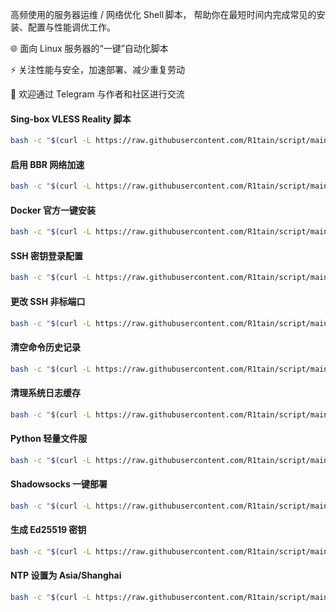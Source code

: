高频使用的服务器运维 / 网络优化 Shell 脚本，
帮助你在最短时间内完成常见的安装、配置与性能调优工作。

🌐 面向 Linux 服务器的“一键”自动化脚本

⚡ 关注性能与安全，加速部署、减少重复劳动

💬 欢迎通过 Telegram 与作者和社区进行交流


#### Sing-box VLESS Reality 脚本
```bash
bash -c "$(curl -L https://raw.githubusercontent.com/R1tain/script/main/reality.sh)"
```

#### 启用 BBR 网络加速
```bash
bash -c "$(curl -L https://raw.githubusercontent.com/R1tain/script/main/bbr.sh)"
```

#### Docker 官方一键安装
```bash
bash -c "$(curl -L https://raw.githubusercontent.com/R1tain/script/main/official-docker-install.sh)"
```

#### SSH 密钥登录配置
```bash
bash -c "$(curl -L https://raw.githubusercontent.com/R1tain/script/main/authorized_keys.sh)"
```

#### 更改 SSH 非标端口
```bash
bash -c "$(curl -L https://raw.githubusercontent.com/R1tain/script/main/update_port.sh)"
```

#### 清空命令历史记录
```bash
bash -c "$(curl -L https://raw.githubusercontent.com/R1tain/script/main/clear_history.sh)"
```

#### 清理系统日志缓存
```bash
bash -c "$(curl -L https://raw.githubusercontent.com/R1tain/script/main/disk_cleaner.sh)"
```

#### Python 轻量文件服
```bash
bash -c "$(curl -L https://raw.githubusercontent.com/R1tain/script/main/fastfileserver.sh)"
```

#### Shadowsocks 一键部署
```bash
bash -c "$(curl -L https://raw.githubusercontent.com/R1tain/script/main/shadowsocks-auto.sh)"
```

#### 生成 Ed25519 密钥
```bash
bash -c "$(curl -L https://raw.githubusercontent.com/R1tain/script/main/generate_ed25519_key.sh)"
```

#### NTP 设置为 Asia/Shanghai
```bash
bash -c "$(curl -L https://raw.githubusercontent.com/R1tain/script/main/set_time.sh)"
```
